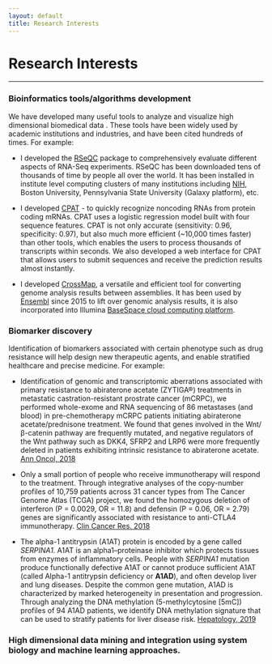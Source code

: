 ```yaml
---
layout: default
title: Research Interests
---
```


# Research Interests
---------------------

### Bioinformatics tools/algorithms development

We have developed many useful tools to analyze and visualize high dimensional biomedical data .
These tools have been widely used by academic institutions and industries, and have been
cited hundreds of times. For example:

- I developed the [RSeQC](http://rseqc.sourceforge.net) package
to comprehensively evaluate different aspects of RNA-Seq experiments. RSeQC has been
downloaded tens of thousands of time by people all over the world.  It has been installed
in institute level computing clusters of many institutions including [NIH](https://hpc.nih.gov/apps/rseqc.html),
Boston University, Pennsylvania State University (Galaxy platform), etc.

-  I developed [CPAT](http://lilab.research.bcm.edu/cpat) - to quickly recognize noncoding
RNAs from protein coding mRNAs. CPAT uses a logistic regression model built with four
sequence features. CPAT is not only accurate (sensitivity: 0.96, specificity: 0.97),
but also much more efficient (~10,000 times faster) than other tools, which enables the
users to process thousands of transcripts within seconds. We also developed a web interface
for CPAT that allows users to submit sequences and receive the prediction results almost
instantly.

- I developed [CrossMap](http://crossmap.sourceforge.net/), a versatile and efficient
tool for converting genome analysis results between assemblies. It has been used by
[Ensembl](http://www.ensembl.org/) since 2015 to lift over genomic analysis results, it
is also incorporated into Illumina [BaseSpace cloud computing platform](https://basespace.illumina.com/home).
 

### Biomarker discovery

Identification of biomarkers associated with certain phenotype such as drug resistance
will help design new therapeutic agents, and enable stratified healthcare and precise medicine.
For example:

- Identification of genomic and transcriptomic aberrations associated with primary resistance
to abiraterone acetate (ZYTIGA®) treatments in metastatic castration-resistant prostrate cancer
(mCRPC), we performed whole-exome and RNA sequencing of 86 metastases (and blood) in pre-chemotherapy
mCRPC patients initiating abiraterone acetate/prednisone treatment. We found that genes involved
in the Wnt/β-catenin pathway are frequently mutated, and negative regulators of the Wnt pathway
such as DKK4, SFRP2 and LRP6 were more frequently deleted in patients exhibiting intrinsic resistance
to abiraterone acetate.
[Ann Oncol, 2018](https://www.ncbi.nlm.nih.gov/pubmed/29069303)

- Only a small portion of people who receive immunotherapy will respond to the treatment.
Through integrative analyses of the copy-number profiles of 10,759 patients across 31
cancer types from The Cancer Genome Atlas (TCGA) project, we found the homozygous deletion
of interferon (P = 0.0029, OR = 11.8) and defensin (P = 0.06, OR = 2.79) genes are significantly
associated with resistance to anti-CTLA4 immunotherapy.
[Clin Cancer Res. 2018](https://www.ncbi.nlm.nih.gov/pubmed/29618619)

- The alpha-1 antitrypsin (A1AT) protein is encoded by a gene called *SERPINA1*.
A1AT is an alpha1–proteinase inhibitor which protects tissues from enzymes of inflammatory cells.
People with *SERPINA1* mutation produce functionally defective A1AT or cannot produce sufficient A1AT
(called Alpha-1 antitrypsin deficiency or **A1AD**), and often develop liver and lung diseases.
Despite the common gene mutation, A1AD is characterized by marked heterogeneity in presentation and progression.
Through analyzing the DNA methylation (5-methylcytosine [5mC]) profiles of 94 A1AD patients, we identify
DNA methylation signature that can be used to stratify patients for liver disease risk. 
[Hepatology, 2019](https://www.ncbi.nlm.nih.gov/pubmed/30681738)

### High dimensional data mining and integration using system biology and machine learning approaches. 
